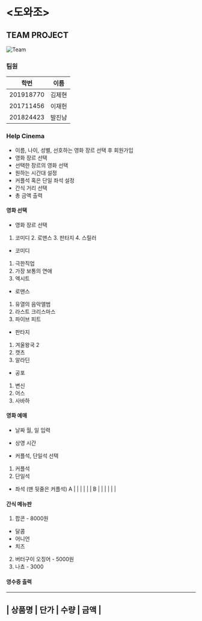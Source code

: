 # <도와조>
## **TEAM PROJECT**


![Team](https://user-images.githubusercontent.com/65211547/83039463-2de9b780-a079-11ea-8a5f-d658569eca4b.png)

### **팀원**
|  학번  | 이름  |
|------  |-----|
|201918770|김제현|
|201711456|이재헌|
|201824423|발진냠|

### **Help Cinema**
 * 이름, 나이, 성별, 선호하는 영화 장르 선택 후 회원가입
 * 영화 장르 선택
 * 선택한 장르의 영화 선택
 * 원하는 시간대 설정
 * 커플석 혹은 단일 좌석 설정
 * 간식 거리 선택
 * 총 금액 출력


#### 영화 선택
 * 영화 장르 선택
  1. 코미디 2. 로맨스 3. 판타지 4. 스릴러
 
 * 코미디
  1. 극한직업
  2. 가장 보통의 연애
  3. 엑시트
  
 * 로맨스
  1. 유열의 음악앨범
  2. 라스트 크리스마스
  3. 파이브 피트
  
 * 판타지
  1. 겨울왕국 2
  2. 캣츠
  3. 알라딘
 
 * 공포
  1. 변신
  2. 어스
  3. 사바하
  
 #### 영화 예매
 * 날짜
  월, 일 입력
 
 * 상영 시간 
 
 * 커플석, 단일석 선택
 1. 커플석
 2. 단일석
 
 * 좌석 (맨 뒷줄은 커플석)
  A |  |  |  |  |  | 
  B |  |  |  |  |  |
  
  
 #### 간식 메뉴판
 1. 팝콘 - 8000원
  * 달콤
  * 어니언
  * 치즈
 2. 버터구이 오징어 - 5000원
 3. 나쵸 - 3000
 
 #### 영수증 출력
 -----------------------------
| 상품명 | 단가 | 수량 | 금액 |
------------------------------

 

